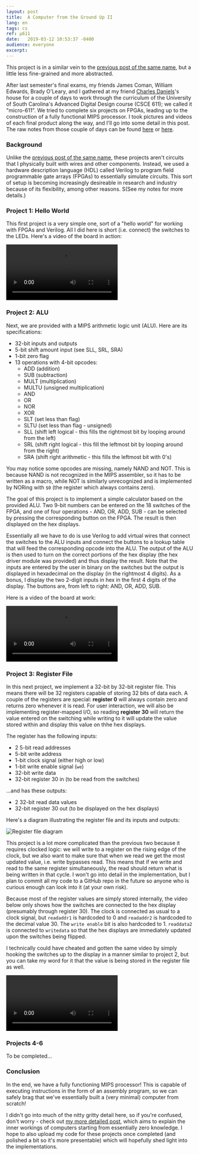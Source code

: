 ```yaml
---
layout:	post
title:	A Computer from the Ground Up II
lang: en
tags: cs
ref: µ611
date:	2019-03-12 10:53:37 -0400
audience: everyone
excerpt:
---
```


This project is in a similar vein to the [previous post of the same name](../../../2018/11/30/A-Computer-from-the-Ground-Up.html), but a little less fine-grained and more abstracted.  

After last semester's final exams, my friends James Coman, William Edwards, Brady O'Leary, and I gathered at my friend [Charles Daniels](http://cdaniels.net)'s house for a couple of days to work through the curriculum of the University of South Carolina's Advanced Digital Design course (CSCE 611); we called it "micro-611". We tried to complete six projects on FPGAs, leading up to the construction of a fully functional MIPS processor. I took pictures and videos of each final product along the way, and I'll go into some detail in this post. The raw notes from those couple of days can be found [here](https://github.com/nglaeser/Notes/tree/master/µ611) or [here](https://keybase.pub/nglaeser/Notes/µ611/).

### Background

Unlike the [previous post of the same name](../../../2018/11/30/A-Computer-from-the-Ground-Up.html), these projects aren't circuits that I physically built with wires and other components. Instead, we used a hardware description language (HDL) called Verilog to program field programmable gate arrays (FPGAs) to essentially simulate circuits. This sort of setup is becoming increasingly desireable in research and industry because of its flexibility, among other reasons. S(See my notes for more details.)

### Project 1: Hello World

This first project is a very simple one, sort of a "hello world" for working with FPGAs and Verilog. All I did here is short (i.e. connect) the switches to the LEDs. Here's a video of  the board in action:  

![Video of Project 1](../../../files/µ611/mu611-Project1.mp4)

### Project 2: ALU

Next, we are provided with a MIPS arithmetic logic unit (ALU). Here are its specifications:  

* 32-bit inputs and outputs
* 5-bit shift amount input (see SLL, SRL, SRA)
* 1-bit zero flag
* 13 operations with 4-bit opcodes:
    * ADD (addition)
    * SUB (subtraction)
    * MULT (multiplication)
    * MULTU (unsigned multiplication)
    * AND
    * OR
    * NOR
    * XOR
    * SLT (set less than flag)
    * SLTU (set less than flag - unsigned)
    * SLL (shift left logical - this fills the rightmost bit by looping around from the left)
    * SRL (shift right logical - this fill the leftmost bit by looping around from the right)
    * SRA (shift right arithmetic - this fills the leftmost bit with 0's)

You may notice some opcodes are missing, namely NAND and NOT. This is because NAND is not recognized in the MIPS assembler, so it has to be written as a macro, while NOT is similarly unrecognized and is implemented by NORing with `$0` (the register which always contains zero).

The goal of this project is to implement a simple calculator based on the provided ALU. Two 9-bit numbers can be entered on the 18 switches of the FPGA, and one of four operations - AND, OR, ADD, SUB - can be selected by pressing the corresponding button on the FPGA. The result is then displayed on the hex displays. 

Essentially all we have to do is use Verilog to add virtual wires that connect the switches to the ALU inputs and connect the buttons to a lookup table that will feed the corresponding opcode into the ALU. The output of the ALU is then used to turn on the correct portions of the hex display (the hex driver module was provided) and thus display the result. Note that the inputs are entered by the user in binary on the switches but the output is displayed in hexadecimal on the display (in the rightmost 4 digits). As a bonus, I display the two 2-digit inputs in hex in the first 4 digits of the display. The buttons are, from left to right: AND, OR, ADD, SUB.

Here is a video of the board at work:  

![Video of Project 2](../../../files/µ611/mu611-Project2.mp4)

### Project 3: Register File

In this next project, we implement a 32-bit by 32-bit register file. This means there will be 32 registers capable of storing 32 bits of data each. A couple of the registers are special: **register 0** will always contain zero and returns zero whenever it is read. For user interaction, we will also be implementing register-mapped I/O, so reading **register 30** will return the value entered on the switching while writing to it will update the value stored within and display this value on thhe hex displays. 

The register has the following inputs:  

* 2 5-bit read addresses
* 5-bit write address
* 1-bit clock signal (either high or low)
* 1-bit write enable signal (`we`)
* 32-bit write data
* 32-bit register 30 in (to be read from the switches)

...and has these outputs:  

* 2 32-bit read data values
* 32-bit register 30 out (to be displayed on the hex displays)

Here's a diagram illustrating the register file and its inputs and outputs:  

![Register file diagram](../../../files/µ611/Project3-diagram.png)

This project is a lot more complicated than the previous two because it requires clocked logic: we will write to a register on the rising edge of the clock, but we also want to make sure that when we read we get the most updated value, i.e. write bypasses read. This means that if we write and read to the same register simultaneously, the read should return what is being written in that cycle. I won't go into detail in the implementation, but I plan to commit all my code to a GitHub repo in the future so anyone who is curious enough can look into it (at your own risk).

Because most of the register values are simply stored internally, the video below only shows how the switches are connected to the hex display (presumably through register 30). The clock is connected as usual to a clock signal, but `readaddr1` is hardcoded to 0 and `readaddr2` is hardcoded to the decimal value 30. The `write enable` bit is also hardcoded to 1. `readdata2` is connected to `writedata` so that the hex displays are immediately updated upon the switches being flipped. 

I technically could have cheated and gotten the same video by simply hooking the switches up to the display in a manner similar to project 2, but you can take my word for it that the value is being stored in the register file as well.

![Video of Project 3](../../../files/µ611/mu611-Project3.mp4)

### Projects 4-6

To be completed...

### Conclusion

In the end, we have a fully functioning MIPS processor! This is capable of executing instructions in the form of an assembly program, so we can safely brag that we've essentially built a (very minimal) computer from scratch!

I didn't go into much of the nitty gritty detail here, so if you're confused, don't worry - check out [my more detailed post](../../../2018/11/30/A-Computer-from-the-Ground-Up.html), which aims to explain the inner workings of computers starting from essentially zero knowledge. I hope to also upload my code for these projects once completed (and polished a bit so it's more presentable) which will hopefully shed light into the implementations.
